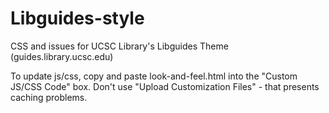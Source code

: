 # Libguides-style
CSS and issues for UCSC Library's Libguides Theme (guides.library.ucsc.edu)

To update js/css, copy and paste look-and-feel.html into the "Custom JS/CSS Code" box. 
Don't use "Upload Customization Files" - that presents caching problems.